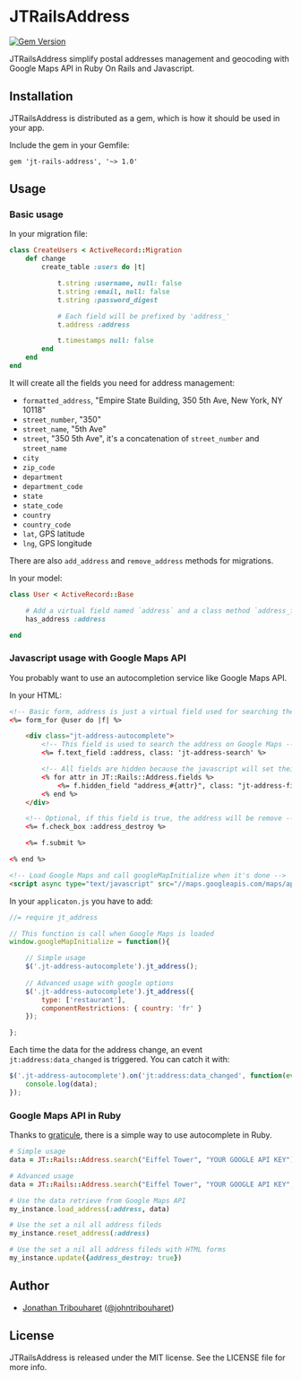 # JTRailsAddress

[![Gem Version](https://badge.fury.io/rb/jt-rails-address.svg)](http://badge.fury.io/rb/jt-rails-address)

JTRailsAddress simplify postal addresses management and geocoding with Google Maps API in Ruby On Rails and Javascript.

## Installation

JTRailsAddress is distributed as a gem, which is how it should be used in your app.

Include the gem in your Gemfile:

    gem 'jt-rails-address', '~> 1.0'

## Usage

### Basic usage

In your migration file:

```ruby
class CreateUsers < ActiveRecord::Migration
	def change
		create_table :users do |t|

			t.string :username, null: false
			t.string :email, null: false
			t.string :password_digest

			# Each field will be prefixed by 'address_'
			t.address :address

			t.timestamps null: false
		end
	end
end
```

It will create all the fields you need for address management:

- `formatted_address`, "Empire State Building, 350 5th Ave, New York, NY 10118"
- `street_number`, "350"
- `street_name`, "5th Ave"
- `street`, "350 5th Ave", it's a concatenation of `street_number` and `street_name`
- `city`
- `zip_code`
- `department`
- `department_code`
- `state`
- `state_code`
- `country`
- `country_code`
- `lat`, GPS latitude
- `lng`, GPS longitude

There are also `add_address` and `remove_address` methods for migrations.

In your model:
```ruby
class User < ActiveRecord::Base

    # Add a virtual field named `address` and a class method `address_fields` returning `JT::Rails::Address.fields` prefixed by `address_` in this case
    has_address :address

end
```

### Javascript usage with Google Maps API

You probably want to use an autocompletion service like Google Maps API.

In your HTML:
```html
<!-- Basic form, address is just a virtual field used for searching the address on Google Maps API -->
<%= form_for @user do |f| %>

	<div class="jt-address-autocomplete">
		<!-- This field is used to search the address on Google Maps -->
		<%= f.text_field :address, class: 'jt-address-search' %>

		<!-- All fields are hidden because the javascript will set their value automatically -->
		<% for attr in JT::Rails::Address.fields %>
			<%= f.hidden_field "address_#{attr}", class: "jt-address-field-#{attr}" %>
		<% end %>
	</div>

	<!-- Optional, if this field is true, the address will be remove -->
	<%= f.check_box :address_destroy %>

	<%= f.submit %>

<% end %>

<!-- Load Google Maps and call googleMapInitialize when it's done -->
<script async type="text/javascript" src="//maps.googleapis.com/maps/api/js?libraries=places&callback=googleMapInitialize&key=YOUR_GOOGLE_API_KEY"></script>
```

In your `applicaton.js` you have to add:
```javascript
//= require jt_address

// This function is call when Google Maps is loaded
window.googleMapInitialize = function(){

    // Simple usage
    $('.jt-address-autocomplete').jt_address();
    
    // Advanced usage with google options
    $('.jt-address-autocomplete').jt_address({
        type: ['restaurant'],
        componentRestrictions: { country: 'fr' }
    });

};
```

Each time the data for the address change, an event `jt:address:data_changed` is triggered.
You can catch it with:

```javascript
$('.jt-address-autocomplete').on('jt:address:data_changed', function(event, data){
	console.log(data);
});

```

### Google Maps API in Ruby

Thanks to [graticule](https://github.com/collectiveidea/graticule), there is a simple way to use autocomplete in Ruby.

```ruby
# Simple usage
data = JT::Rails::Address.search("Eiffel Tower", "YOUR GOOGLE API KEY")

# Advanced usage
data = JT::Rails::Address.search("Eiffel Tower", "YOUR GOOGLE API KEY", {components: 'country:fr'})

# Use the data retrieve from Google Maps API
my_instance.load_address(:address, data)

# Use the set a nil all address fileds
my_instance.reset_address(:address)

# Use the set a nil all address fileds with HTML forms
my_instance.update({address_destroy: true})
```

## Author

- [Jonathan Tribouharet](https://github.com/jonathantribouharet) ([@johntribouharet](https://twitter.com/johntribouharet))

## License

JTRailsAddress is released under the MIT license. See the LICENSE file for more info.
